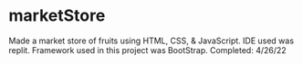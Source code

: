 # marketStore
Made a market store of fruits using HTML, CSS, & JavaScript. IDE used was replit. Framework used in this project was BootStrap.
Completed: 4/26/22
